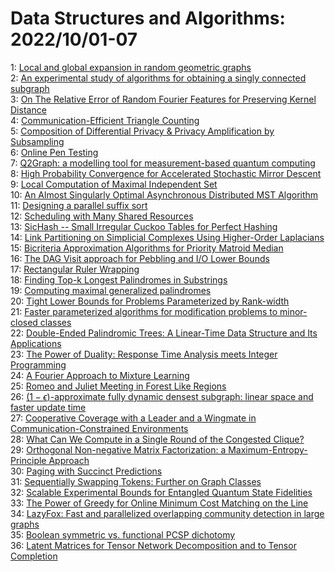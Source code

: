 # Data Structures and Algorithms: 2022/10/01-07  
1: [Local and global expansion in random geometric graphs](https://doi.org/10.48550/arXiv.2210.00158)  
2: [An experimental study of algorithms for obtaining a singly connected  subgraph](https://doi.org/10.48550/arXiv.2210.00243)  
3: [On The Relative Error of Random Fourier Features for Preserving Kernel  Distance](https://doi.org/10.48550/arXiv.2210.00244)  
4: [Communication-Efficient Triangle Counting](https://doi.org/10.48550/arXiv.2210.00389)  
5: [Composition of Differential Privacy & Privacy Amplification by  Subsampling](https://doi.org/10.48550/arXiv.2210.00597)  
6: [Online Pen Testing](https://doi.org/10.48550/arXiv.2210.00655)  
7: [Q2Graph: a modelling tool for measurement-based quantum computing](https://doi.org/10.48550/arXiv.2210.00657)  
8: [High Probability Convergence for Accelerated Stochastic Mirror Descent](https://doi.org/10.48550/arXiv.2210.00679)  
9: [Local Computation of Maximal Independent Set](https://doi.org/10.48550/arXiv.2210.01104)  
10: [An Almost Singularly Optimal Asynchronous Distributed MST Algorithm](https://doi.org/10.48550/arXiv.2210.01173)  
11: [Designing a parallel suffix sort](https://doi.org/10.48550/arXiv.2210.01475)  
12: [Scheduling with Many Shared Resources](https://doi.org/10.48550/arXiv.2210.01523)  
13: [SicHash -- Small Irregular Cuckoo Tables for Perfect Hashing](https://doi.org/10.48550/arXiv.2210.01560)  
14: [Link Partitioning on Simplicial Complexes Using Higher-Order Laplacians](https://doi.org/10.48550/arXiv.2210.01849)  
15: [Bicriteria Approximation Algorithms for Priority Matroid Median](https://doi.org/10.48550/arXiv.2210.01888)  
16: [The DAG Visit approach for Pebbling and I/O Lower Bounds](https://doi.org/10.48550/arXiv.2210.01897)  
17: [Rectangular Ruler Wrapping](https://doi.org/10.48550/arXiv.2210.01954)  
18: [Finding Top-k Longest Palindromes in Substrings](https://doi.org/10.48550/arXiv.2210.02000)  
19: [Computing maximal generalized palindromes](https://doi.org/10.48550/arXiv.2210.02067)  
20: [Tight Lower Bounds for Problems Parameterized by Rank-width](https://doi.org/10.48550/arXiv.2210.02117)  
21: [Faster parameterized algorithms for modification problems to  minor-closed classes](https://doi.org/10.48550/arXiv.2210.02167)  
22: [Double-Ended Palindromic Trees: A Linear-Time Data Structure and Its  Applications](https://doi.org/10.48550/arXiv.2210.02292)  
23: [The Power of Duality: Response Time Analysis meets Integer Programming](https://doi.org/10.48550/arXiv.2210.02361)  
24: [A Fourier Approach to Mixture Learning](https://doi.org/10.48550/arXiv.2210.02415)  
25: [Romeo and Juliet Meeting in Forest Like Regions](https://doi.org/10.48550/arXiv.2210.02582)  
26: [$(1-\epsilon)$-approximate fully dynamic densest subgraph: linear space  and faster update time](https://doi.org/10.48550/arXiv.2210.02611)  
27: [Cooperative Coverage with a Leader and a Wingmate in  Communication-Constrained Environments](https://doi.org/10.48550/arXiv.2210.02628)  
28: [What Can We Compute in a Single Round of the Congested Clique?](https://doi.org/10.48550/arXiv.2210.02638)  
29: [Orthogonal Non-negative Matrix Factorization: a  Maximum-Entropy-Principle Approach](https://doi.org/10.48550/arXiv.2210.02672)  
30: [Paging with Succinct Predictions](https://doi.org/10.48550/arXiv.2210.02775)  
31: [Sequentially Swapping Tokens: Further on Graph Classes](https://doi.org/10.48550/arXiv.2210.02835)  
32: [Scalable Experimental Bounds for Entangled Quantum State Fidelities](https://doi.org/10.48550/arXiv.2210.03048)  
33: [The Power of Greedy for Online Minimum Cost Matching on the Line](https://doi.org/10.48550/arXiv.2210.03166)  
34: [LazyFox: Fast and parallelized overlapping community detection in large  graphs](https://doi.org/10.48550/arXiv.2210.03211)  
35: [Boolean symmetric vs. functional PCSP dichotomy](https://doi.org/10.48550/arXiv.2210.03343)  
36: [Latent Matrices for Tensor Network Decomposition and to Tensor  Completion](https://doi.org/10.48550/arXiv.2210.03392)  